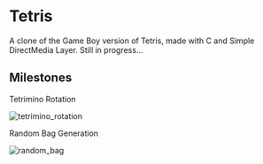 # Tetris

A clone of the Game Boy version of Tetris, made with C and Simple DirectMedia Layer. Still in progress...

## Milestones

Tetrimino Rotation

![tetrimino_rotation](https://user-images.githubusercontent.com/95873993/221379612-7a16a516-e724-4276-9014-a56879c03c83.gif)

Random Bag Generation

![random_bag](https://user-images.githubusercontent.com/95873993/221379624-3bfd1d3a-1853-455a-8523-94264cf01c55.gif)
